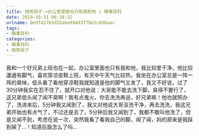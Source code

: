 ```yaml
---
title: 搞笑段子->办公室里面也只有我和他 | 糗事百科
date: 2019-10-31 06:34:32
urlname: 0e9f427b5d2ba6e694d3f70e1c0dbaac
tags: 
- 糗事百科
categories:
- 糗事百科
- 搞笑段子
---
```

我和一个好兄弟上班也在一起，办公室里面也只有我和他，我比较爱干净，他比较邋遢有脚气，喜欢穿凉皮鞋上班，有天中午天气比较热，我坐在办公室总是一阵一阵的臭味，低头看了看他穿凉鞋我就知道是他的脚气又发了，我又不好说，过了30分钟我实在忍不住了，就开口对他说：大哥能不能去洗下脚，臭得不要行了，这兄弟低头闻了闻不臭啊！我有点鬼火，你去洗洗再说，好兄弟嘛！他也就照办了，洗进来后，5分钟我又闻到了，我又对他说大哥没洗干净，再去洗洗，我这兄弟开始也有点气了，不过还是去了，5分钟后我又闻到了，我都不敢叫他洗了，但是又闻不到，考虑在说一次，突然我看了看我自己的脚，闻了闻，妈的原来是我踩到屎了…！知道后面怎么了吗…


